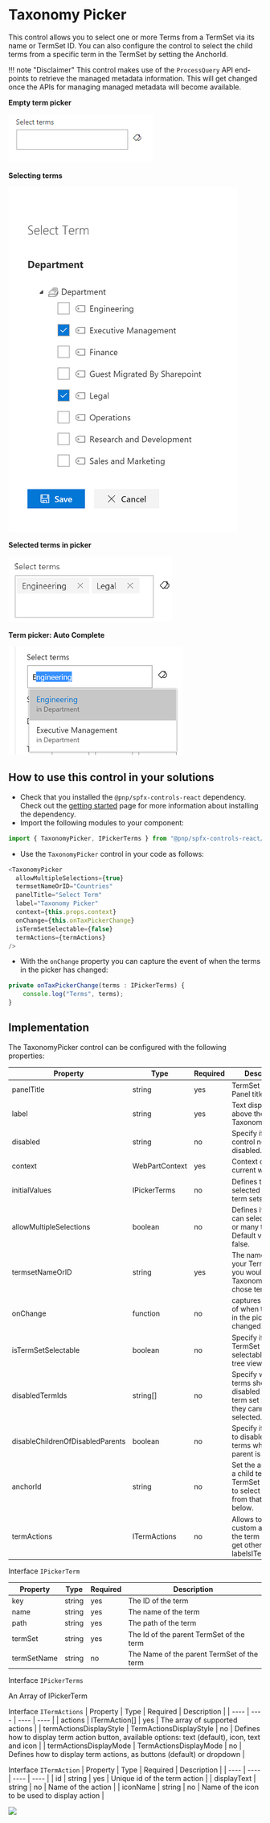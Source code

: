 # Taxonomy Picker

This control allows you to select one or more Terms from a TermSet via its name or TermSet ID. You can also configure the control to select the child terms from a specific term in the TermSet by setting the AnchorId.

!!! note "Disclaimer" 
    This control makes use of the `ProcessQuery` API end-points to retrieve the managed metadata information. This will get changed once the APIs for managing managed metadata will become available.

**Empty term picker**

![Empty term picker](../assets/termpicker-empty.png)

**Selecting terms**

![Selecting terms](../assets/termPicker-tree-selection.png)

**Selected terms in picker** 

![Selected terms in the input](../assets/termpicker-selected-terms.png)

**Term picker: Auto Complete**

![Selected terms in the input](../assets/termpicker-input-autocomplete.png)


## How to use this control in your solutions

- Check that you installed the `@pnp/spfx-controls-react` dependency. Check out the [getting started](../#getting-started) page for more information about installing the dependency.
- Import the following modules to your component:

```TypeScript
import { TaxonomyPicker, IPickerTerms } from "@pnp/spfx-controls-react/lib/TaxonomyPicker";
```

- Use the `TaxonomyPicker` control in your code as follows:

```TypeScript
<TaxonomyPicker
  allowMultipleSelections={true}
  termsetNameOrID="Countries"
  panelTitle="Select Term"
  label="Taxonomy Picker"
  context={this.props.context}
  onChange={this.onTaxPickerChange}
  isTermSetSelectable={false}
  termActions={termActions}
/>
```

- With the `onChange` property you can capture the event of when the terms in the picker has changed:

```typescript
private onTaxPickerChange(terms : IPickerTerms) {
    console.log("Terms", terms);
}
```

## Implementation

The TaxonomyPicker control can be configured with the following properties:

| Property | Type | Required | Description |
| ---- | ---- | ---- | ---- |
| panelTitle | string | yes | TermSet Picker Panel title. |
| label | string | yes | Text displayed above the Taxonomy Picker. |
| disabled | string | no | Specify if the control needs to be disabled. |
| context | WebPartContext | yes | Context of the current web part. |
| initialValues | IPickerTerms | no | Defines the selected by default term sets. |
| allowMultipleSelections | boolean | no | Defines if the user can select only one or many term sets. Default value is false. |
| termsetNameOrID | string | yes | The name or Id of your TermSet that you would like the Taxonomy Picker to chose terms from. |
| onChange | function | no |  captures the event of when the terms in the picker has changed. |
| isTermSetSelectable | boolean | no | Specify if the TermSet itself is selectable in the tree view. |
| disabledTermIds | string[] | no | Specify which terms should be disabled in the term set so that they cannot be selected. |
| disableChildrenOfDisabledParents | boolean | no | Specify if you want to disable the child terms when their parent is disabled. |
| anchorId | string | no | Set the anchorid to a child term in the TermSet to be able to select terms from that level and below. |
| termActions | ITermActions | no | Allows to execute custom action on the term like e.g. get other term labelsITermActions. |

Interface `IPickerTerm`

| Property | Type | Required | Description |
| ---- | ---- | ---- | ---- |
| key | string | yes | The ID of the term |
| name | string | yes | The name of the term |
| path | string | yes | The path of the term |
| termSet | string | yes | The Id of the parent TermSet of the term |
| termSetName | string | no | The Name of the parent TermSet of the term |

Interface `IPickerTerms`

An Array of IPickerTerm

Interface `ITermActions`
| Property | Type | Required | Description |
| ---- | ---- | ---- | ---- |
| actions | ITermAction[] | yes | The array of supported actions |
| termActionsDisplayStyle | TermActionsDisplayStyle | no | Defines how to display term action button, available options: text (default), icon, text and icon |
| termActionsDisplayMode | TermActionsDisplayMode | no | Defines how to display term actions, as buttons (default) or dropdown |

Interface `ITermAction`
| Property | Type | Required | Description |
| ---- | ---- | ---- | ---- |
| id | string | yes | Unique id of the term action |
| displayText | string | no | Name of the action |
| iconName | string | no | Name of the icon to be used to display action |

![](https://telemetry.sharepointpnp.com/sp-dev-fx-controls-react/wiki/controls/Placeholder)
